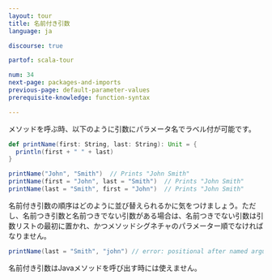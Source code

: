 ```yaml
---
layout: tour
title: 名前付き引数
language: ja

discourse: true

partof: scala-tour

num: 34
next-page: packages-and-imports
previous-page: default-parameter-values
prerequisite-knowledge: function-syntax

---
```


メソッドを呼ぶ時、以下のように引数にパラメータ名でラベル付が可能です。

```scala mdoc
def printName(first: String, last: String): Unit = {
  println(first + " " + last)
}

printName("John", "Smith")  // Prints "John Smith"
printName(first = "John", last = "Smith")  // Prints "John Smith"
printName(last = "Smith", first = "John")  // Prints "John Smith"
```

名前付き引数の順序はどのように並び替えられるかに気をつけましょう。ただし、名前つき引数と名前つきでない引数がある場合は、名前つきでない引数は引数リストの最初に置かれ、かつメソッドシグネチャのパラメーター順でなければなりません。

```scala mdoc:fail
printName(last = "Smith", "john") // error: positional after named argument
```

名前付き引数はJavaメソッドを呼び出す時には使えません。
